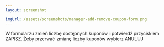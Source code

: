 ```yaml
---
layout: screenshot

imgUrl: /assets/screenshots/manager-add-remove-coupon-form.png
---
```

W formularzu zmień liczbę dostępnych kuponów i potwierdź przyciskiem ZAPISZ. Żeby przerwać zmianę liczby kuponów wybierz ANULUJ
